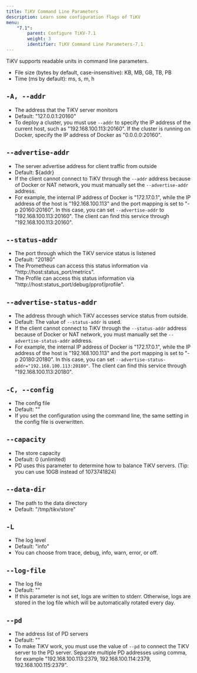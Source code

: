 ```yaml
---
title: TiKV Command Line Parameters
description: Learn some configuration flags of TiKV
menu:
    "7.1":
        parent: Configure TiKV-7.1
        weight: 3
        identifier: TiKV Command Line Parameters-7.1
---
```


TiKV supports readable units in command line parameters.

- File size (bytes by default, case-insensitive): KB, MB, GB, TB, PB
- Time (ms by default): ms, s, m, h

## `-A, --addr`

- The address that the TiKV server monitors
- Default: "127.0.0.1:20160"
- To deploy a cluster, you must use `--addr` to specify the IP address of the current host, such as "192.168.100.113:20160". If the cluster is running on Docker, specify the IP address of Docker as "0.0.0.0:20160".

## `--advertise-addr`

- The server advertise address for client traffic from outside
- Default: ${addr}
- If the client cannot connect to TiKV through the `--addr` address because of Docker or NAT network, you must manually set the `--advertise-addr` address.
- For example, the internal IP address of Docker is "172.17.0.1", while the IP address of the host is "192.168.100.113" and the port mapping is set to "-p 20160:20160". In this case, you can set `--advertise-addr` to "192.168.100.113:20160". The client can find this service through "192.168.100.113:20160".

## `--status-addr`

+ The port through which the TiKV service status is listened
+ Default: "20180"
+ The Prometheus can access this status information via "http://host:status_port/metrics".
+ The Profile can access this status information via "http://host:status_port/debug/pprof/profile".

## `--advertise-status-addr`

- The address through which TiKV accesses service status from outside.
- Default: The value of `--status-addr` is used.
- If the client cannot connect to TiKV through the `--status-addr` address because of Docker or NAT network, you must manually set the `--advertise-status-addr` address.
- For example, the internal IP address of Docker is "172.17.0.1", while the IP address of the host is "192.168.100.113" and the port mapping is set to "-p 20180:20180". In this case, you can set `--advertise-status-addr="192.168.100.113:20180"`. The client can find this service through "192.168.100.113:20180".

## `-C, --config`

- The config file
- Default: ""
- If you set the configuration using the command line, the same setting in the config file is overwritten.

## `--capacity`

- The store capacity
- Default: 0 (unlimited)
- PD uses this parameter to determine how to balance TiKV servers. (Tip: you can use 10GB instead of 1073741824)

## `--data-dir`

- The path to the data directory
- Default: "/tmp/tikv/store"

## `-L`

- The log level
- Default: "info"
- You can choose from trace, debug, info, warn, error, or off.

## `--log-file`

- The log file
- Default: ""
- If this parameter is not set, logs are written to stderr. Otherwise, logs are stored in the log file which will be automatically rotated every day.

## `--pd`

- The address list of PD servers
- Default: ""
- To make TiKV work, you must use the value of `--pd` to connect the TiKV server to the PD server. Separate multiple PD addresses using comma, for example "192.168.100.113:2379, 192.168.100.114:2379, 192.168.100.115:2379".

